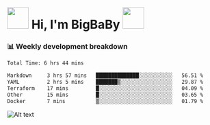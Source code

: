 <!-- Title -->
<h1>
    <img src="https://media.tenor.com/TlyRveJkgo4AAAAi/cloud-cloud-strife.gif" width="50"/>
    Hi, I'm BigBaBy
    <img src="https://media.tenor.com/TlyRveJkgo4AAAAi/cloud-cloud-strife.gif" width="50"/>
</h1>

<h3> 📊 Weekly development breakdown </h3>
<!-- waka-readme-stats -->

<!--START_SECTION:waka-->

```txt
Total Time: 6 hrs 44 mins

Markdown     3 hrs 57 mins   ██████████████░░░░░░░░░░░   56.51 %
YAML         2 hrs 5 mins    ███████▒░░░░░░░░░░░░░░░░░   29.87 %
Terraform    17 mins         █░░░░░░░░░░░░░░░░░░░░░░░░   04.09 %
Other        15 mins         █░░░░░░░░░░░░░░░░░░░░░░░░   03.65 %
Docker       7 mins          ▒░░░░░░░░░░░░░░░░░░░░░░░░   01.79 %
```

<!--END_SECTION:waka-->

![Alt text](https://spotify-recently-played-readme.vercel.app/api?user=21b7yx6vkj66csord5swswvza&count=10&width=1000)

